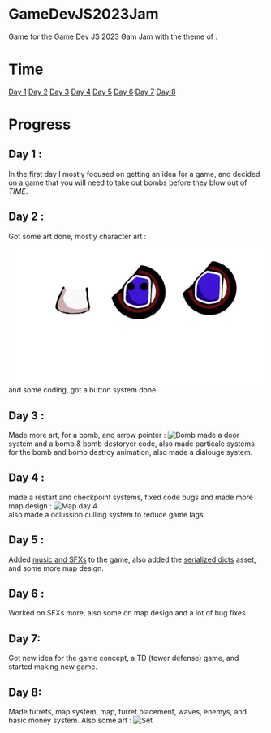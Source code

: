 # GameDevJS2023Jam

Game for the Game Dev JS 2023 Gam Jam with the theme of : 
# Time
<a href="https://github.com/DanPeled/GameDevJS2023Jam/blob/main/README.md#day-1-">Day 1</a>
<a href="https://github.com/DanPeled/GameDevJS2023Jam/blob/main/README.md#day-2-">Day 2</a>
<a href="https://github.com/DanPeled/GameDevJS2023Jam/blob/main/README.md#day-3-">Day 3</a>
<a href="https://github.com/DanPeled/GameDevJS2023Jam/blob/main/README.md#day-4">Day 4</a>
<a href="https://github.com/DanPeled/GameDevJS2023Jam/blob/main/README.md#day-5-">Day 5</a>
<a href="https://github.com/DanPeled/GameDevJS2023Jam/blob/main/README.md#day-6-">Day 6</a>
<a href="https://github.com/DanPeled/GameDevJS2023Jam/blob/main/README.md#day-7">Day 7</a>
<a href="https://github.com/DanPeled/GameDevJS2023Jam/blob/main/README.md#day-8">Day 8</a>

# Progress

## Day 1 : 
In the first day I mostly focused on getting an idea for a game, and decided on a game that you will need to take out bombs before they blow out of *TIME*.

## Day 2 :
Got some art done, mostly character art : ![Tinytime](https://raw.githubusercontent.com/DanPeled/GameDevJS2023Jam/main/Assets/Animation/Art/TinyTime.png)
and some coding, got a button system done

## Day 3 : 
Made more art, for a bomb, and arrow pointer : ![Bomb](https://raw.githubusercontent.com/DanPeled/GameDevJS2023Jam/main/Assets/Animation/Art/Bomb.png) made a door system and a bomb & bomb destoryer code, also made particale systems for the bomb and bomb destroy animation, also made a dialouge system.

## Day 4 :
made a restart and checkpoint systems, fixed code bugs and made more map design : ![Map day 4](https://media.discordapp.net/attachments/1097134991772762184/1097135325383508079/image.png?width=557&height=463) </br>
also made a oclussion culling system to reduce game lags.

## Day 5 :
Added [music and SFXs](https://github.com/DanPeled/GameDevJS2023Jam/tree/main/Assets/Audio) to the game, also added the [serialized dicts](https://assetstore.unity.com/packages/tools/integration/serializabledictionary-90477) asset, and some more map design.

## Day 6 : 
Worked on SFXs more, also some on map design and a lot of bug fixes.

## Day 7:
Got new idea for the game concept, a TD (tower defense) game, and started making new game.

## Day 8:
Made turrets, map system, map, turret placement, waves, enemys, and basic money system. Also some art : ![Set](https://github.com/DanPeled/GameDevJS2023Jam/blob/main/Assets/Animation/Art/Set.png?raw=true)
